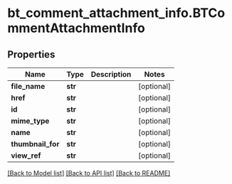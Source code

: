 # bt_comment_attachment_info.BTCommentAttachmentInfo

## Properties
Name | Type | Description | Notes
------------ | ------------- | ------------- | -------------
**file_name** | **str** |  | [optional] 
**href** | **str** |  | [optional] 
**id** | **str** |  | [optional] 
**mime_type** | **str** |  | [optional] 
**name** | **str** |  | [optional] 
**thumbnail_for** | **str** |  | [optional] 
**view_ref** | **str** |  | [optional] 

[[Back to Model list]](../README.md#documentation-for-models) [[Back to API list]](../README.md#documentation-for-api-endpoints) [[Back to README]](../README.md)


